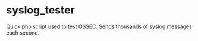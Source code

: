 syslog_tester
=============

Quick php script used to test OSSEC. Sends thousands of syslog messages each second.
